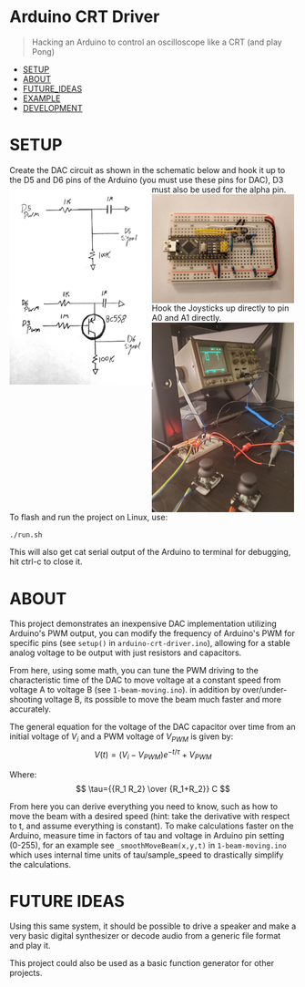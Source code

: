 
# Arduino CRT Driver

> Hacking an Arduino to control an oscilloscope like a CRT (and play Pong)
- [SETUP](#SETUP)
- [ABOUT](#ABOUT)
- [FUTURE_IDEAS](#FUTURE_IDEAS)
- [EXAMPLE](#EXAMPLE)
- [DEVELOPMENT](#DEVLOPMENT)


# SETUP
Create the DAC circuit as shown in the schematic below and hook it up to the D5 and D6 pins of the Arduino (you must use these pins for DAC), D3 must also be used for the alpha pin. 
<img align="left" width="250" src="Images/dac-schematic.jpg">
<img align="left" width="250" src="Images/board.jpg">

Hook the Joysticks up directly to pin A0 and A1 directly.
<img align="left" width="250" src="Images/full-setup.jpg">

To flash and run the project on Linux, use:
``` 
./run.sh
```
This will also get cat serial output of the Arduino to terminal for debugging, hit ctrl-c to close it. 

# ABOUT
This project demonstrates an inexpensive DAC implementation utilizing Arduino's PWM output, you can modify the frequency of Arduino's PWM for specific pins (see `setup()` in `arduino-crt-driver.ino`), allowing for a stable analog voltage to be output with just resistors and capacitors. 

From here, using some math, you can tune the PWM driving to the characteristic time of the DAC to move voltage at a constant speed from voltage A to voltage B (see `1-beam-moving.ino`). in addition by over/under-shooting voltage B, its possible to move the beam much faster and more accurately.

The general equation for the voltage of the DAC capacitor over time from an initial voltage of $V_i$ and a PWM voltage of $V_{PWM}$ is given by:
$$ V(t) = {(V_i - V_{PWM}) e^{-t/\tau} + V_{PWM}} $$

Where:
$$ \tau={{R_1 R_2} \over {R_1+R_2}} C $$

From here you can derive everything you need to know, such as how to move the beam with a desired speed (hint: take the derivative with respect to t, and assume everything is constant). To make calculations faster on the Arduino, measure time in factors of tau and voltage in Arduino pin setting (0-255), for an example see `_smoothMoveBeam(x,y,t)` in `1-beam-moving.ino` which uses internal time units of tau/sample_speed to drastically simplify the calculations.

# FUTURE IDEAS
Using this same system, it should be possible to drive a speaker and make a very basic digital synthesizer or decode audio from a generic file format and play it.

This project could also be used as a basic function generator for other projects.
